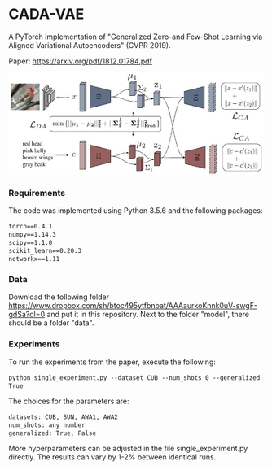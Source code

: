 # CADA-VAE
A PyTorch implementation of "Generalized Zero-and Few-Shot Learning via Aligned Variational Autoencoders" (CVPR 2019).

Paper: https://arxiv.org/pdf/1812.01784.pdf

<p align="center">
  <img width="600" src="model.jpg">
</p>
<p align="justify">
  
### Requirements
The code was implemented using Python 3.5.6 and the following packages:
```
torch==0.4.1
numpy==1.14.3
scipy==1.1.0
scikit_learn==0.20.3
networkx==1.11
```

### Data
Download the following folder https://www.dropbox.com/sh/btoc495ytfbnbat/AAAaurkoKnnk0uV-swgF-gdSa?dl=0
and put it in this repository.
Next to the folder "model", there should be a folder "data".

### Experiments

To run the experiments from the paper, execute the following:
```
python single_experiment.py --dataset CUB --num_shots 0 --generalized True
```
The choices for the parameters are:
```
datasets: CUB, SUN, AWA1, AWA2
num_shots: any number 
generalized: True, False
```
More hyperparameters can be adjusted in the file single_experiment.py directly. The results can vary by 1-2% between identical runs.
